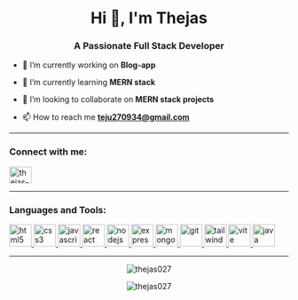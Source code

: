 <h1 align="center">Hi 👋, I'm Thejas</h1>
<h3 align="center">A Passionate Full Stack Developer</h3>

- 🔭 I’m currently working on **Blog-app**

- 🌱 I’m currently learning **MERN stack**

- 👯 I’m looking to collaborate on **MERN stack projects**

- 📫 How to reach me **teju270934@gmail.com**

---

<h3 align="left">Connect with me:</h3>
<p align="left">
  <a href="https://www.linkedin.com/in/thejas-c-10b3a0259/" target="blank"><img align="center" src="https://cdn.jsdelivr.net/npm/simple-icons@v3/icons/linkedin.svg" alt="thejas-c" height="30" width="40" /></a>
</p>

---

<h3 align="left">Languages and Tools:</h3>
<p align="left"> 
  <a href="https://www.w3.org/html/" target="_blank" rel="noreferrer">
    <img src="https://cdn.jsdelivr.net/gh/devicons/devicon/icons/html5/html5-original.svg" alt="html5" width="40" height="40"/> 
  </a> 
  <a href="https://developer.mozilla.org/en-US/docs/Web/CSS" target="_blank" rel="noreferrer">
    <img src="https://cdn.jsdelivr.net/gh/devicons/devicon/icons/css3/css3-original.svg" alt="css3" width="40" height="40"/> 
  </a>
  <a href="https://developer.mozilla.org/en-US/docs/Web/JavaScript" target="_blank" rel="noreferrer">
    <img src="https://cdn.jsdelivr.net/gh/devicons/devicon/icons/javascript/javascript-original.svg" alt="javascript" width="40" height="40"/> 
  </a>
  <a href="https://reactjs.org/" target="_blank" rel="noreferrer">
    <img src="https://cdn.jsdelivr.net/gh/devicons/devicon/icons/react/react-original.svg" alt="react" width="40" height="40"/> 
  </a>
  <a href="https://nodejs.org/en/" target="_blank" rel="noreferrer">
    <img src="https://cdn.jsdelivr.net/gh/devicons/devicon/icons/nodejs/nodejs-original.svg" alt="nodejs" width="40" height="40"/> 
  </a> 
  <a href="https://expressjs.com/" target="_blank" rel="noreferrer">
    <img src="https://cdn.jsdelivr.net/gh/devicons/devicon/icons/express/express-original.svg" alt="express" width="40" height="40"/> 
  </a>
  <a href="https://www.mongodb.com/" target="_blank" rel="noreferrer">
    <img src="https://cdn.jsdelivr.net/gh/devicons/devicon/icons/mongodb/mongodb-original.svg" alt="mongodb" width="40" height="40"/> 
  </a> 
  <a href="https://git-scm.com/" target="_blank" rel="noreferrer">
    <img src="https://cdn.jsdelivr.net/gh/devicons/devicon/icons/git/git-original.svg" alt="git" width="40" height="40"/> 
  </a> 
  <a href="https://tailwindcss.com/" target="_blank" rel="noreferrer">
    <img src="https://cdn.jsdelivr.net/gh/devicons/devicon/icons/tailwindcss/tailwindcss-original.svg" alt="tailwindcss" width="40" height="40"/> 
  </a>
  <a href="https://vitejs.dev/" target="_blank" rel="noreferrer">
    <img src="https://cdn.jsdelivr.net/gh/devicons/devicon/icons/vite/vite-original.svg" alt="vite" width="40" height="40"/> 
  </a>
  <a href="https://www.java.com/" target="_blank" rel="noreferrer">
    <img src="https://cdn.jsdelivr.net/gh/devicons/devicon/icons/java/java-original.svg" alt="java" width="40" height="40"/> 
  </a>
</p>

----

<p align="center">
  <img align="center" src="https://github-readme-stats.vercel.app/api?username=thejas027&show_icons=true&locale=en&theme=radical" alt="thejas027" />
</p>

<p align="center">
  <img align="center" src="https://github-readme-streak-stats.herokuapp.com/?user=thejas027&theme=radical" alt="thejas027" />
</p>

